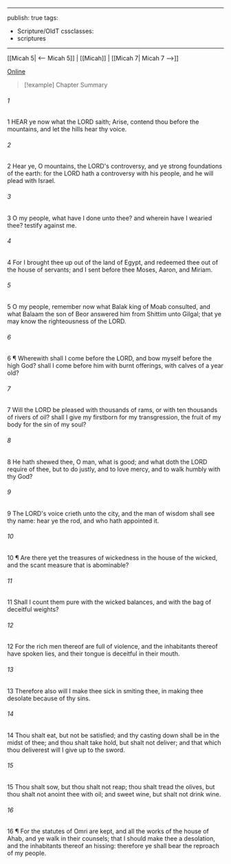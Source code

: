 

---
publish: true
tags:
  - Scripture/OldT
cssclasses:
  - scriptures
---
[[Micah 5| <-- Micah 5]] | [[Micah]] | [[Micah 7| Micah 7 -->]]

[Online](https://churchofjesuschrist.org/study/scriptures/ot/micah/6?lang=eng)

>[!example] Chapter Summary
>
###### 1
1 HEAR ye now what the LORD saith; Arise, contend thou before the mountains, and let the hills hear thy voice.
###### 2
2 Hear ye, O mountains, the LORD's controversy, and ye strong foundations of the earth: for the LORD hath a controversy with his people, and he will plead with Israel.
###### 3
3 O my people, what have I done unto thee?  and wherein have I wearied thee?  testify against me.
###### 4
4 For I brought thee up out of the land of Egypt, and redeemed thee out of the house of servants; and I sent before thee Moses, Aaron, and Miriam.
###### 5
5 O my people, remember now what Balak king of Moab consulted, and what Balaam the son of Beor answered him from Shittim unto Gilgal; that ye may know the righteousness of the LORD.
###### 6
6 ¶ Wherewith shall I come before the LORD, and bow myself before the high God?  shall I come before him with burnt offerings, with calves of a year old?
###### 7
7 Will the LORD be pleased with thousands of rams, or with ten thousands of rivers of oil?  shall I give my firstborn for my transgression, the fruit of my body for the sin of my soul?
###### 8
8 He hath shewed thee, O man, what is good; and what doth the LORD require of thee, but to do justly, and to love mercy, and to walk humbly with thy God?
###### 9
9 The LORD's voice crieth unto the city, and the man of wisdom shall see thy name: hear ye the rod, and who hath appointed it.
###### 10
10 ¶ Are there yet the treasures of wickedness in the house of the wicked, and the scant measure that is abominable?
###### 11
11 Shall I count them pure with the wicked balances, and with the bag of deceitful weights?
###### 12
12 For the rich men thereof are full of violence, and the inhabitants thereof have spoken lies, and their tongue is deceitful in their mouth.
###### 13
13 Therefore also will I make thee sick in smiting thee, in making thee desolate because of thy sins.
###### 14
14 Thou shalt eat, but not be satisfied; and thy casting down shall be in the midst of thee; and thou shalt take hold, but shalt not deliver; and that which thou deliverest will I give up to the sword.
###### 15
15 Thou shalt sow, but thou shalt not reap; thou shalt tread the olives, but thou shalt not anoint thee with oil; and sweet wine, but shalt not drink wine.
###### 16
16 ¶ For the statutes of Omri are kept, and all the works of the house of Ahab, and ye walk in their counsels; that I should make thee a desolation, and the inhabitants thereof an hissing: therefore ye shall bear the reproach of my people.



